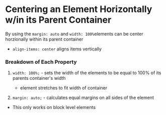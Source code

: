 # Centering an Element Horizontally w/in its Parent Container

By using the `margin: auto` and `width: 100%`elements can be center horzionally within its parent container

- `align-items: center` aligns items vertically

### Breakdown of Each Property

1. `width: 100%;` - sets the width of the elements to be equal to 100% of its parents container's width

   - element stretches to fit width of container

2. `margin: auto;` - calculates equal margins on all sides of the element

- This only works on block level elements
